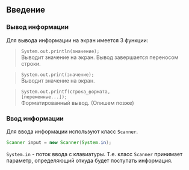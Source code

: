 ## Введение

### Вывод информации
Для вывода информации на экран имеется 3 функции:
> <code>System.out.println(значение);</code>\
> Выводит значение на экран. Вывод завершается переносом строки.

> <code>System.out.print(значение);</code>\
> Выводит значение на экран.

> <code>System.out.printf(строка_формата, [переменные...]);</code>\
> Форматированный вывод. (Опишем позже)

### Ввод информации
Для ввода информации используют класс <code>Scanner</code>.
```java
Scanner input = new Scanner(System.in);
```
<code>System.in</code> - поток ввода с клавиатуры. Т.е. класс <code>Scanner</code> принимает параметр, определяющий откуда будет поступать информация.

